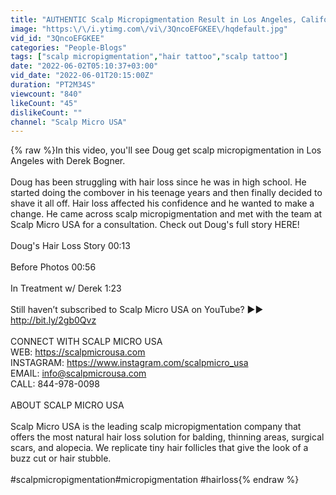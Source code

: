 ```yaml
---
title: "AUTHENTIC Scalp Micropigmentation Result in Los Angeles, California"
image: "https:\/\/i.ytimg.com\/vi\/3QncoEFGKEE\/hqdefault.jpg"
vid_id: "3QncoEFGKEE"
categories: "People-Blogs"
tags: ["scalp micropigmentation","hair tattoo","scalp tattoo"]
date: "2022-06-02T05:10:37+03:00"
vid_date: "2022-06-01T20:15:00Z"
duration: "PT2M34S"
viewcount: "840"
likeCount: "45"
dislikeCount: ""
channel: "Scalp Micro USA"
---
```

{% raw %}In this video, you'll see Doug get scalp micropigmentation in Los Angeles with Derek Bogner. <br /><br />Doug has been struggling with hair loss since he was in high school. He started doing the combover in his teenage years and then finally decided to shave it all off. Hair loss affected his confidence and he wanted to make a change. He came across scalp micropigmentation and met with the team at Scalp Micro USA for a consultation. Check out Doug's full story HERE!<br /><br />Doug's Hair Loss Story 00:13<br /><br />Before Photos 00:56<br /><br />In Treatment w/ Derek 1:23 <br /><br />Still haven’t subscribed to Scalp Micro USA on YouTube? ►► <a rel="nofollow" target="blank" href="http://bit.ly/2gb0Qvz​​​">http://bit.ly/2gb0Qvz​​​</a><br /><br />CONNECT WITH SCALP MICRO USA<br />WEB: <a rel="nofollow" target="blank" href="https://scalpmicrousa.com​​​">https://scalpmicrousa.com​​​</a><br />INSTAGRAM: <a rel="nofollow" target="blank" href="https://www.instagram.com/scalpmicro_usa">https://www.instagram.com/scalpmicro_usa</a><br />EMAIL: info@scalpmicrousa.com<br />CALL: 844-978-0098<br /><br />ABOUT SCALP MICRO USA<br /><br />Scalp Micro USA is the leading scalp micropigmentation company that offers the most natural hair loss solution for balding, thinning areas, surgical scars, and alopecia. We replicate tiny hair follicles that give the look of a buzz cut or hair stubble.<br /><br />#scalpmicropigmentation​​​ #micropigmentation​​​ #hairloss{% endraw %}
